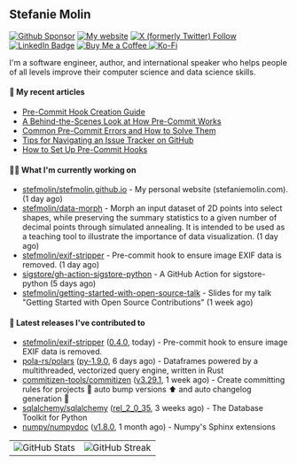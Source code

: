 ## Stefanie Molin

[![Github Sponsor](https://img.shields.io/static/v1?label=Sponsor&message=%E2%9D%A4&logo=GitHub&link=https://github.com/sponsors/stefmolin&style=flat)](https://github.com/sponsors/stefmolin)
[![My website](https://img.shields.io/badge/website-stefaniemolin.com-0073b7?style=flat&link=https://stefaniemolin.com/)](https://stefaniemolin.com/)
[![X (formerly Twitter) Follow](https://img.shields.io/twitter/follow/StefanieMolin?style=social)](https://twitter.com/StefanieMolin)
[![LinkedIn Badge](https://img.shields.io/badge/-Stefanie%20Molin-blue?style=flat-square&logo=Linkedin&logoColor=white&link=https://www.linkedin.com/in/stefanie-molin/)](https://www.linkedin.com/in/stefanie-molin/)
[![Buy Me a Coffee](https://img.shields.io/badge/Buy_Me_a_Coffee-yellow?style=flat&logo=buymeacoffee&logoColor=white&labelColor=yellow&color=gray)
](https://www.buymeacoffee.com/stefanie.molin)
[![Ko-Fi](https://shields.io/badge/kofi-Support-ff5f5f?logo=ko-fi&style=flat)](https://ko-fi.com/stefaniemolin)

I'm a software engineer, author, and international speaker who helps people of all levels
improve their computer science and data science skills.

#### 📜 My recent articles

- [Pre-Commit Hook Creation Guide](https://stefaniemolin.com/articles/devx/pre-commit/hook-creation-guide)
- [A Behind-the-Scenes Look at How Pre-Commit Works](https://stefaniemolin.com/articles/devx/pre-commit/behind-the-scenes)
- [Common Pre-Commit Errors and How to Solve Them](https://stefaniemolin.com/articles/devx/pre-commit/troubleshooting-guide)
- [Tips for Navigating an Issue Tracker on GitHub](https://stefaniemolin.com/articles/open-source/navigating-an-issue-tracker)
- [How to Set Up Pre-Commit Hooks](https://stefaniemolin.com/articles/devx/pre-commit/setup-guide)

#### 👩‍💻 What I'm currently working on

- [stefmolin/stefmolin.github.io](https://github.com/stefmolin/stefmolin.github.io) - My personal website (stefaniemolin.com). (1 day ago)
- [stefmolin/data-morph](https://github.com/stefmolin/data-morph) - Morph an input dataset of 2D points into select shapes, while preserving the summary statistics to a given number of decimal points through simulated annealing. It is intended to be used as a teaching tool to illustrate the importance of data visualization. (1 day ago)
- [stefmolin/exif-stripper](https://github.com/stefmolin/exif-stripper) - Pre-commit hook to ensure image EXIF data is removed. (1 day ago)
- [sigstore/gh-action-sigstore-python](https://github.com/sigstore/gh-action-sigstore-python) - A GitHub Action for sigstore-python (5 days ago)
- [stefmolin/getting-started-with-open-source-talk](https://github.com/stefmolin/getting-started-with-open-source-talk) - Slides for my talk &#34;Getting Started with Open Source Contributions&#34; (1 week ago)

#### 🔭 Latest releases I've contributed to

- [stefmolin/exif-stripper](https://github.com/stefmolin/exif-stripper) ([0.4.0](https://github.com/stefmolin/exif-stripper/releases/tag/0.4.0), today) - Pre-commit hook to ensure image EXIF data is removed.
- [pola-rs/polars](https://github.com/pola-rs/polars) ([py-1.9.0](https://github.com/pola-rs/polars/releases/tag/py-1.9.0), 6 days ago) - Dataframes powered by a multithreaded, vectorized query engine, written in Rust
- [commitizen-tools/commitizen](https://github.com/commitizen-tools/commitizen) ([v3.29.1](https://github.com/commitizen-tools/commitizen/releases/tag/v3.29.1), 1 week ago) - Create committing rules for projects :rocket: auto bump versions :arrow_up: and auto changelog generation :open_file_folder: 
- [sqlalchemy/sqlalchemy](https://github.com/sqlalchemy/sqlalchemy) ([rel_2_0_35](https://github.com/sqlalchemy/sqlalchemy/releases/tag/rel_2_0_35), 3 weeks ago) - The Database Toolkit for Python
- [numpy/numpydoc](https://github.com/numpy/numpydoc) ([v1.8.0](https://github.com/numpy/numpydoc/releases/tag/v1.8.0), 1 month ago) - Numpy&#39;s Sphinx extensions

<table>
  <tr style="border: none">
    <td valign="top" style="border: none">
      <img src="https://github-readme-stats.vercel.app/api?username=stefmolin&rank_icon=percentile&show_icons=true&theme=transparent" alt="GitHub Stats" />
    </td>
    <td valign="top" style="border: none">
      <img src="https://github-readme-streak-stats.herokuapp.com?user=stefmolin&mode=weekly&theme=transparent" alt="GitHub Streak" />
    </td>
  </tr>
</table>
